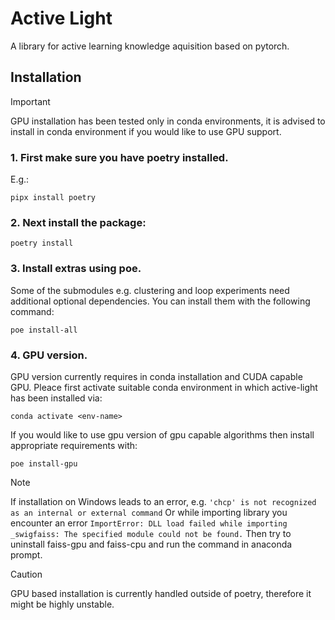 # Active Light
A library for active learning knowledge aquisition based on pytorch.

## Installation

> [!IMPORTANT]
> GPU installation has been tested only in conda environments, it is advised to install in conda environment
if you would like to use GPU support.

### 1. First make sure you have poetry installed.
E.g.:
```
pipx install poetry
```


### 2. Next install the package:

```
poetry install
```


### 3. Install extras using poe.

Some of the submodules e.g. clustering and loop experiments need additional optional dependencies.
You can install them with the following command:
```
poe install-all
```

### 4. GPU version.

GPU version currently requires in conda installation and CUDA capable GPU.
Pleace first activate suitable conda environment in which active-light has been installed via:

```
conda activate <env-name>
```

If you would like to use gpu version of gpu capable algorithms then install appropriate
requirements with:

```
poe install-gpu
```

> [!NOTE]
> If installation on Windows leads to an error, e.g. `'chcp' is not recognized as an internal or external command`
> Or while importing library you encounter an error `ImportError: DLL load failed while importing _swigfaiss: The specified module could not be found.`
> Then try to uninstall faiss-gpu and faiss-cpu and run the command in anaconda prompt.

> [!CAUTION]
> GPU based installation is currently handled outside of poetry, therefore it might be highly unstable.

